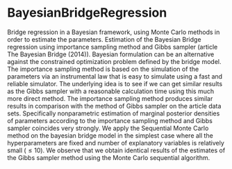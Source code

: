 # BayesianBridgeRegression
Bridge regression in a Bayesian framework,  using Monte Carlo methods in order to estimate the parameters. 
Estimation of the Bayesian Bridge regression using importance sampling method and Gibbs sampler (article The Bayesian Bridge (2014)).
Bayesian formulation can be an alternative against the constrained optimization problem
defined by the bridge model.
The importance sampling method is based on the simulation of the parameters via an instrumental law that is easy to simulate using a fast and reliable simulator.
The underlying idea is to see if we can get similar results as the Gibbs sampler with a reasonable calculation time
using this much more direct method.
The importance sampling method produces similar results in comparison with the method of Gibbs sampler
on the article data sets.
Specifically nonparametric estimation of marginal posterior densities of parameters according to the importance sampling method and Gibbs sampler coincides very strongly.
We apply the Sequential Monte Carlo method on the bayesian bridge model in the simplest case where all the hyperparameters are fixed and number of explanatory variables is relatively small ($\leq 10$).
We observe that we obtain identical results of the estimates of the Gibbs sampler method using the Monte Carlo sequential algorithm.
